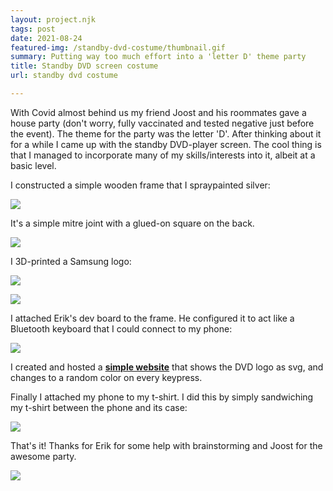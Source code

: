 ```yaml
---
layout: project.njk
tags: post
date: 2021-08-24
featured-img: /standby-dvd-costume/thumbnail.gif
summary: Putting way too much effort into a 'letter D' theme party
title: Standby DVD screen costume
url: standby dvd costume

---
```


With Covid almost behind us my friend Joost and his roommates gave a house party (don't worry, fully vaccinated and tested negative just before the event). The theme for the party was the letter 'D'. After thinking about it for a while I came up with the standby DVD-player screen. The cool thing is that I managed to incorporate many of my skills/interests into it, albeit at a basic level.

I constructed a simple wooden frame that I spraypainted silver:

![](/img/standby-dvd-costume/frame-front.jpg)

It's a simple mitre joint with a glued-on square on the back.

![](/img/standby-dvd-costume/frame-back.jpg)


I 3D-printed a Samsung logo:

![](/img/standby-dvd-costume/logo-3d.jpg)

![](/img/standby-dvd-costume/logo-printed.jpg)

I attached Erik's dev board to the frame. He configured it to act like a Bluetooth keyboard that I could connect to my phone:

![](/img/standby-dvd-costume/nordic.jpg)

I created and hosted a **[simple website](/dvd)** that shows the DVD logo as svg, and changes to a random color on every keypress.

Finally I attached my phone to my t-shirt. I did this by simply sandwiching my t-shirt between the phone and its case: 

![](/img/standby-dvd-costume/tshirt-and-keypress.gif)


That's it! Thanks for Erik for some help with brainstorming and Joost for the awesome party.

![](/img/standby-dvd-costume/standby-dvd-costume.gif)